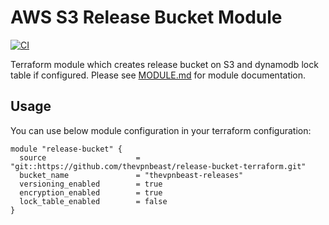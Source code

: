 # AWS S3 Release Bucket Module
[![CI](https://github.com/thevpnbeast/release-bucket-terraform/workflows/CI/badge.svg?event=push)](https://github.com/thevpnbeast/release-bucket-terraform/actions?query=workflow%3ACI)

Terraform module which creates release bucket on S3 and dynamodb lock table if configured. Please see [MODULE.md](MODULE.md) for module documentation.

## Usage
You can use below module configuration in your terraform configuration:
```
module "release-bucket" {
  source                    = "git::https://github.com/thevpnbeast/release-bucket-terraform.git"
  bucket_name               = "thevpnbeast-releases"
  versioning_enabled        = true
  encryption_enabled        = true
  lock_table_enabled        = false
}
```